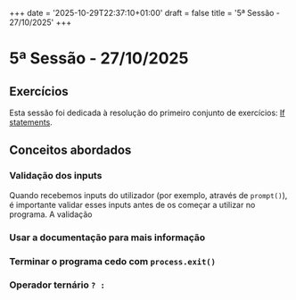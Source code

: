 +++
date = '2025-10-29T22:37:10+01:00'
draft = false
title = '5ª Sessão - 27/10/2025'
+++

# 5ª Sessão - 27/10/2025

## Exercícios

Esta sessão foi dedicada à resolução do primeiro conjunto de exercícios: [If statements](../exercicios/001_if_statements).

## Conceitos abordados

### Validação dos inputs

Quando recebemos inputs do utilizador (por exemplo, através de `prompt()`), é importante validar esses inputs antes de os começar a utilizar no programa.
A validação 

### Usar a documentação para mais informação

### Terminar o programa cedo com `process.exit()`

### Operador ternário `? :`
